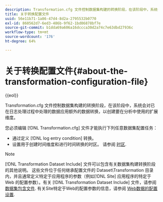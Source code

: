 ```yaml
---
description: Transformation.cfg 文件控制数据集构建的转换阶段，在该阶段中，系统会对已在日志处理过程中处理的数据应用额外的数据转换，以创建要在分析中使用的扩展维度。
title: 关于转换配置文件
uuid: 56e11b71-1a86-47d4-8d2a-2795532b0770
exl-id: 860562d7-6ed3-486b-9f62-1bd06878bf7e
source-git-commit: b1dda69a606a16dccca30d2a74c7e63dbd27936c
workflow-type: tm+mt
source-wordcount: '176'
ht-degree: 64%

---
```


# 关于转换配置文件{#about-the-transformation-configuration-file}

{{eol}}

Transformation.cfg 文件控制数据集构建的转换阶段，在该阶段中，系统会对已在日志处理过程中处理的数据应用额外的数据转换，以创建要在分析中使用的扩展维度。

您必须编辑 [!DNL Transformation.cfg] 文件才能执行下列任意数据集配置任务：

* 通过定义 [!DNL log entry condition] 转换。
* 设置用于创建时间维度和进行时间转换的时区。 请参阅 [时区](../../../home/c-dataset-const-proc/c-trans-config-file/c-spec-trans-param/c-time-zones.md#concept-9cf16b1cb4874f7d85e1dd950fdb4956).

>[!NOTE]
>
>[!DNL Transformation Dataset Include] 文件可以包含有关数据集构建转换阶段的其他说明。 这些文件位于任何继承配置文件的 Dataset\Transformation 目录内，并且通常定义特定于应用程序的参数（例如[!DNL Site] 应用程序的特定于 Web 的配置参数）。有关 [!DNL Transformation Dataset Include] 文件，请参阅 [数据集包含文件](../../../home/c-dataset-const-proc/c-dataset-inc-files/c-abt-dataset-inc-files.md). 有关Site特定于Web的配置参数的信息，请参阅 [Web数据的配置设置](../../../home/c-dataset-const-proc/c-config-web-data/c-config-web-data.md#concept-9a306b65483a484bb3f6f3c1d7e77519).
